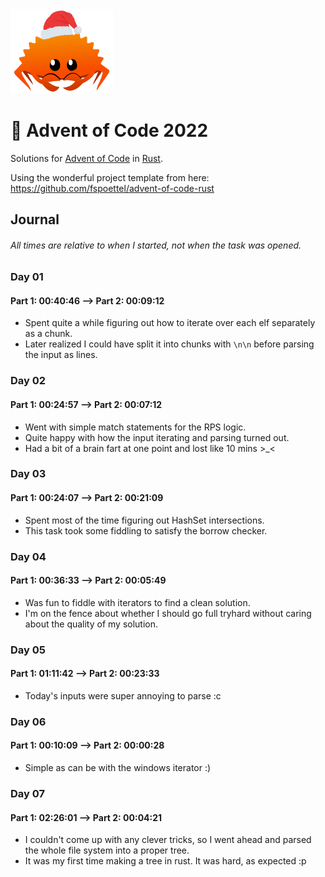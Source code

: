 <img src="./.assets/christmas_ferris.png" width="164">

# 🎄 Advent of Code 2022

Solutions for [Advent of Code](https://adventofcode.com/) in [Rust](https://www.rust-lang.org/).

Using the wonderful project template from here: https://github.com/fspoettel/advent-of-code-rust

## Journal
###### All times are relative to when I started, not when the task was opened.
### Day 01
#### Part 1: 00:40:46 --> Part 2: 00:09:12
- Spent quite a while figuring out how to iterate over each elf separately as a chunk.
- Later realized I could have split it into chunks with `\n\n` before parsing the input as lines.

### Day 02
#### Part 1: 00:24:57 --> Part 2: 00:07:12
- Went with simple match statements for the RPS logic.
- Quite happy with how the input iterating and parsing turned out.
- Had a bit of a brain fart at one point and lost like 10 mins >_<

### Day 03
#### Part 1: 00:24:07 --> Part 2: 00:21:09
- Spent most of the time figuring out HashSet intersections.
- This task took some fiddling to satisfy the borrow checker.

### Day 04
#### Part 1: 00:36:33 --> Part 2: 00:05:49
- Was fun to fiddle with iterators to find a clean solution.
- I'm on the fence about whether I should go full tryhard without caring about the quality of my solution.

### Day 05
#### Part 1: 01:11:42 --> Part 2: 00:23:33
- Today's inputs were super annoying to parse :c

### Day 06
#### Part 1: 00:10:09 --> Part 2: 00:00:28
- Simple as can be with the windows iterator :)

### Day 07
#### Part 1: 02:26:01 --> Part 2: 00:04:21
- I couldn't come up with any clever tricks, so I went ahead and parsed the whole file system into a proper tree.
- It was my first time making a tree in rust. It was hard, as expected :p